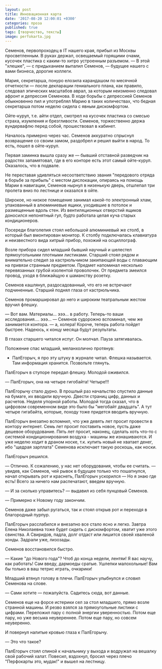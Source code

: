 ```yaml
---
layout: post
title: Инновационная карта
date: '2017-08-20 12:00:01 +0300'
categories: проза
published: true
tags: [творчество, тексты]
image: perfokarta.jpg
---
```


Семенов, первопроходец в IT нашего края, прибыл из Москвы просветленным. В руках держал, освещаемый горящими очами, кусочек пластика с каким-то хитро устроенным разъемом.
— В этой "хлешке", — с придыханием выпалил Семенов, — будущее нашего с вами бизнеса, дорогие коллеги.

Мария, секретарша, понуро елозила карандашом по месячной отчетности — после декларации гениального плана, как правило, следовал эпических масштабов аврал, за которым неизменно следовал афронт и депрессия Семенова. В ходе борьбы с депрессией Семенов обыкновенно пил и употреблял Марию в таких количествах, что бедная секретарша потом неделю сидела с явным дискомфортом.

Ойте-курул, т.е. айти отдел, смотрел на кусочек пластика со смесью страха, изумления и брезгливости. 
Семенов, торжественно держа вундервафлю перед собой, прошествовал в кабинет.

Началось примерно через час. Семенов аккуратно спрыснул возвращение со своим замом, раздобрел и решил выйти в народ. То есть, пошел в ойте-курул.

Первая заминка вышла сразу же — бывший отставной разведчик на радостях запамятовал, где в его конторе есть этот самый ойте-курул. Оказалось, что в подвале.

Не переставая удивляться несоответствию звания "передового отряда в борьбе за прибыль" с местом дислокации, опираясь на помощь Марии в навигации, Семенов нырнул в низенькую дверь, отшлепал три пролета вниз по лестнице и оказался в ойте.

Широкое, но низкое помещение занимал какой-то электронный хлам, упакованный в алюминиевые ящики, уходившие в потолок и размещенные вдоль стен. Из вентиляционных отверстий ящиков доносился непонятный гул, будто работала целая куча старых кондиционеров.

Посереди благолепия стоял небольшой алюминиевый же столб, в который был вмонтирован монитор. К столбу подключалась клавиатура и неизвестного вида хитрый прибор, похожий на осциллограф.

Возле прибора сидел младший бывший научный и шелестел прямоугольными плотными листиками. Старший стоял рядом и внимательно следил за кастрюльчиком закипающей воды с плавающим на привязи странным предметом. Предмет напоминал несколько перевязанных грубой изолентой проволочек. От предмета змеился провод, уходя в ближайщую к шаманству розетку.

Семенов кашлянул, раздосадованный, что его не встречают подчиненные.
Старший поднял глаза от кастрюльчика.

Семенов промаршировал до него и широким театральным жестом вручил флешку.

— Вот вам. Материалы... эээ... в работу. Теперь-то ваши исследования.... эээ... — Семенов судорожно вспоминал, чем же занимается контора. — а, холера! Короче, теперь работа пойдет быстрее. Надеюсь, к концу месяца будут результаты.

В глазах старшего читался испуг. Он молчал. Пауза затягивалась.

Положение спас младший, меланхолично протянув: 

- ПалЕгорыч, я про эту штуку в журнале читал. Флешка называется. Там информация хранится. Позвольте глянуть.

ПалЕгорыч в ступоре передал флешку. Молодой оживился.

— ПалЕгорыч, она на четыре гигобайта! Четыре!!!

ПалЕгорычу стало дурно. В прошлый раз начальство спустило данные на бумаге, их вводили вручную. Двести страниц цифр, данных и расчетов. Неделя упорной работы. Молодой тогда сказал, что в цифровом современном виде это было бы "мегобайт двадцать". А тут четыре гигабайта, которые, походу тоже придется вводить вручную.

ПалЕгорыч внезапно вспомнил, что уже девять лет просит провести в контору интернет. Семь лет просит поставить новое, пусть даже дешевое оборудование. Пять лет просит, наконец, сделать хоть что-то с системой кондиционирования воздуха - машины же изнашиваются. И уже неделю ходит в драном носке, т.к. купить новый не хватает денег, ибо "щедрая зарплата" Семенова исключает такую роскошь, как носки.

ПалЕгорыч решился.

— Отлично. К сожалению, у нас нет оборудования, чтобы ее считать. — увидев, как Семенов, чей рывок в будущее только что пошатнулся, начал открывать рот и краснеть, ПалЕгорыч ускорился — Но я знаю где есть! Всего за ничего нам распечатают, введем вручную.

— И за сколько управитесь? — выдавил из себя пунцовый Семенов.

— Примерно к Новому году закончим.

Семенов даже забыл ругаться, так и стоял открыв рот и переходя в благородный пурпур.

ПалЕгорыч расслабился и внезапно все стало ясно и легко. Завтра Елена Николаевна тоже будет сидеть с дискомфортом, хватит уже этого свинства. А Свиридов, падла, долг отдаст или лишится своей хваленой хонды. Задрали уже, лизозады.

Семенов восстановился быстро.

— Какие "до Нового года"? Чтоб до конца недели, лентяи! Я вас научу, как работать! Сам введу, дармоеды сратые. Ушлепки малохольные! Вам бы только в ваш тетрис играть, очкарики!

Младший втянул голову в плечи.
ПалЕгорыч улыбнулся и словил Семенова на слове.

— Сами хотите — пожалуйста. Садитесь сюда, вот данные.

Семенов еще на форсе истерики сел за стол младшего, прямо возле странной машины. И резво взялся за прямоугольные листики с цифрами. Переложил пару с полной энергии уверенностью. Потом еще пару, но уже весьма неувереннее. Потом еще пару, но совсем неуверенно.

И повернул налитые кровью глаза к ПалЕгорычу.

— Это что такое?

ПалЕгорыч стоял спиной к начальнику у выхода и водружал на вешалку свой рабочий халат. Повесил, вздохнул, бросил через плечо "Перфокарты это, мудак!" и вышел на лестницу.


